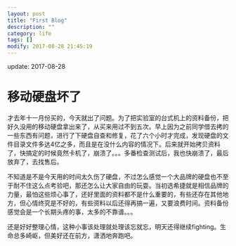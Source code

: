 ```yaml
---
layout: post
title: "First Blog"
description: ""
category: life
tags: []
modify: 2017-08-28 21:45:19
---
```


update: 2017-08-28


#  移动硬盘坏了

才去年十一月份买的，今天就出了问题。为了把实验室的台式机上的资料备份，把好久没用的移动硬盘拿出来了，从买来用过不到五次。早上因为之前同学借去拷的一些东西有问题，进行了下硬盘自查和修复，花了六个小时才完成，发现硬盘的文件目录文件多达4亿之多，而且是在没什么内容的情况下。后来就开始拷贝资料了，快搞定的时候竟然卡机了，崩溃了。。。多番检查测试后，我也快崩溃了，最后放弃了，去找售后。

不知道是不是今天用的时间太久伤了硬盘，不过怎么感觉一个大品牌的硬盘也不至于耐不住这么点考验吧，那还怎么让大家自由的玩耍。当初选希捷就是相信品牌的力量，最怕这些烦心事了，还好里面的资料都不是什么重要的，有些还存在其他地方，但心情终究是不好的，有些资料以后还得再搞一遍，又要浪费时间。资料备份感觉会是一个长期头疼的事，太多的不靠谱。。。

还是好好整理心情，这种小事该处理就处理该忘就忘，明天还得继续fighting。生命总多崎岖，但美好还在前方，潇洒地奔跑吧。
